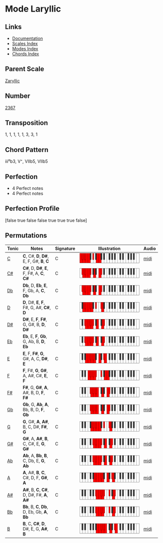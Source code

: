 # Mode Laryllic

## Links

- [Documentation](README.md)
- [Scales Index](Scales.md)
- [Modes Index](Modes.md)
- [Chords Index](Chords.md)

## Parent Scale

[Zaryllic](ScaleZaryllic.md)

## Number

[2367](https://ianring.com/musictheory/scales/2367)

## Transposition

1, 1, 1, 1, 1, 3, 3, 1

## Chord Pattern

iii⁰b3, V⁺, VIIb5, VIIb5

## Perfection

- 4 Perfect notes
- 4 Perfect notes

## Perfection Profile

[false true false false true true true false]

## Permutations

| Tonic | Notes | Signature | Illustration | Audio |
|-------|-------|-----------|--------------|-------|
| [C](ModeCNaturalLaryllic.md) | **C**, C#, **D**, **D#**, E, F, G#, **B**, **C** | C | ![CNaturalLaryllic](ModeCNaturalLaryllic.png) | [midi](https://github.com/edipermadi/music/blob/main/docs/ModeCNaturalLaryllic.mid?raw=true) |
| [C#](ModeCSharpLaryllic.md) | **C#**, D, **D#**, **E**, F, F#, A, **C**, **C#** | C | ![CSharpLaryllic](ModeCSharpLaryllic.png) | [midi](https://github.com/edipermadi/music/blob/main/docs/ModeCSharpLaryllic.mid?raw=true) |
| [Db](ModeDFlatLaryllic.md) | **Db**, D, **Eb**, **E**, F, Gb, A, **C**, **Db** | C | ![DFlatLaryllic](ModeDFlatLaryllic.png) | [midi](https://github.com/edipermadi/music/blob/main/docs/ModeDFlatLaryllic.mid?raw=true) |
| [D](ModeDNaturalLaryllic.md) | **D**, D#, **E**, **F**, F#, G, A#, **C#**, **D** | C | ![DNaturalLaryllic](ModeDNaturalLaryllic.png) | [midi](https://github.com/edipermadi/music/blob/main/docs/ModeDNaturalLaryllic.mid?raw=true) |
| [D#](ModeDSharpLaryllic.md) | **D#**, E, **F**, **F#**, G, G#, B, **D**, **D#** | C | ![DSharpLaryllic](ModeDSharpLaryllic.png) | [midi](https://github.com/edipermadi/music/blob/main/docs/ModeDSharpLaryllic.mid?raw=true) |
| [Eb](ModeEFlatLaryllic.md) | **Eb**, E, **F**, **Gb**, G, Ab, B, **D**, **Eb** | C | ![EFlatLaryllic](ModeEFlatLaryllic.png) | [midi](https://github.com/edipermadi/music/blob/main/docs/ModeEFlatLaryllic.mid?raw=true) |
| [E](ModeENaturalLaryllic.md) | **E**, F, **F#**, **G**, G#, A, C, **D#**, **E** | C | ![ENaturalLaryllic](ModeENaturalLaryllic.png) | [midi](https://github.com/edipermadi/music/blob/main/docs/ModeENaturalLaryllic.mid?raw=true) |
| [F](ModeFNaturalLaryllic.md) | **F**, F#, **G**, **G#**, A, A#, C#, **E**, **F** | C | ![FNaturalLaryllic](ModeFNaturalLaryllic.png) | [midi](https://github.com/edipermadi/music/blob/main/docs/ModeFNaturalLaryllic.mid?raw=true) |
| [F#](ModeFSharpLaryllic.md) | **F#**, G, **G#**, **A**, A#, B, D, **F**, **F#** | C | ![FSharpLaryllic](ModeFSharpLaryllic.png) | [midi](https://github.com/edipermadi/music/blob/main/docs/ModeFSharpLaryllic.mid?raw=true) |
| [Gb](ModeGFlatLaryllic.md) | **Gb**, G, **Ab**, **A**, Bb, B, D, **F**, **Gb** | C | ![GFlatLaryllic](ModeGFlatLaryllic.png) | [midi](https://github.com/edipermadi/music/blob/main/docs/ModeGFlatLaryllic.mid?raw=true) |
| [G](ModeGNaturalLaryllic.md) | **G**, G#, **A**, **A#**, B, C, D#, **F#**, **G** | C | ![GNaturalLaryllic](ModeGNaturalLaryllic.png) | [midi](https://github.com/edipermadi/music/blob/main/docs/ModeGNaturalLaryllic.mid?raw=true) |
| [G#](ModeGSharpLaryllic.md) | **G#**, A, **A#**, **B**, C, C#, E, **G**, **G#** | C | ![GSharpLaryllic](ModeGSharpLaryllic.png) | [midi](https://github.com/edipermadi/music/blob/main/docs/ModeGSharpLaryllic.mid?raw=true) |
| [Ab](ModeAFlatLaryllic.md) | **Ab**, A, **Bb**, **B**, C, Db, E, **G**, **Ab** | C | ![AFlatLaryllic](ModeAFlatLaryllic.png) | [midi](https://github.com/edipermadi/music/blob/main/docs/ModeAFlatLaryllic.mid?raw=true) |
| [A](ModeANaturalLaryllic.md) | **A**, A#, **B**, **C**, C#, D, F, **G#**, **A** | C | ![ANaturalLaryllic](ModeANaturalLaryllic.png) | [midi](https://github.com/edipermadi/music/blob/main/docs/ModeANaturalLaryllic.mid?raw=true) |
| [A#](ModeASharpLaryllic.md) | **A#**, B, **C**, **C#**, D, D#, F#, **A**, **A#** | C | ![ASharpLaryllic](ModeASharpLaryllic.png) | [midi](https://github.com/edipermadi/music/blob/main/docs/ModeASharpLaryllic.mid?raw=true) |
| [Bb](ModeBFlatLaryllic.md) | **Bb**, B, **C**, **Db**, D, Eb, Gb, **A**, **Bb** | C | ![BFlatLaryllic](ModeBFlatLaryllic.png) | [midi](https://github.com/edipermadi/music/blob/main/docs/ModeBFlatLaryllic.mid?raw=true) |
| [B](ModeBNaturalLaryllic.md) | **B**, C, **C#**, **D**, D#, E, G, **A#**, **B** | C | ![BNaturalLaryllic](ModeBNaturalLaryllic.png) | [midi](https://github.com/edipermadi/music/blob/main/docs/ModeBNaturalLaryllic.mid?raw=true) |
